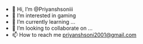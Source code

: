 - 👋 Hi, I’m @Priyanshsoniii
- 👀 I’m interested in gaming
- 🌱 I’m currently learning ...
- 💞️ I’m looking to collaborate on ...
- 📫 How to reach me priyanshsoni2001@gmail.com

<!---
Priyanshsoniii/Priyanshsoniii is a ✨ special ✨ repository because its `README.md` (this file) appears on your GitHub profile.
You can click the Preview link to take a look at your changes.
--->
